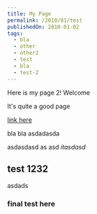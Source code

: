 ```yaml
---
title: My Page
permalink: /2010/01/test
publishedOn: 2010-01-02
tags:
  - bla
  - other
  - other2
  - test
  - bla
  - test-2
---
```


Here is my page 2! Welcome

It's quite a good page

[link here](http://google.com)

bla bla
asdadasda

asdasdasd
as
asd
_itasdasd_ 

## test 1232

asdads

### final test here
